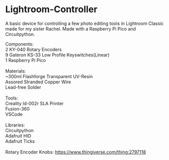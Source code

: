 # Lightroom-Controller
A basic device for controlling a few photo editing tools in Lightroom Classic made for my sister Rachel. Made with a Raspberry Pi Pico and Circuitpython.

Components:<br />
  2 KY-040 Rotary Encoders<br />
  9 Gateron KS-33 Low Profile Keyswitches(Linear)<br />
  1 Raspberry Pi Pico<br />
<br />
Materials:<br />
  ~300ml Flashforge Transparent UV-Resin<br />
  Assored Stranded Copper Wire<br />
  Lead-free Solder<br />
<br />
Tools:<br />
  Creality ld-002r SLA Printer<br />
  Fusion-360<br />
  VSCode<br />
<br />
Libraries:<br />
  Circuitpython<br />
  Adafruit HID <br />
  Adafruit Ticks  <br />
  <br />
Rotary Encoder Knobs: https://www.thingiverse.com/thing:2797118
